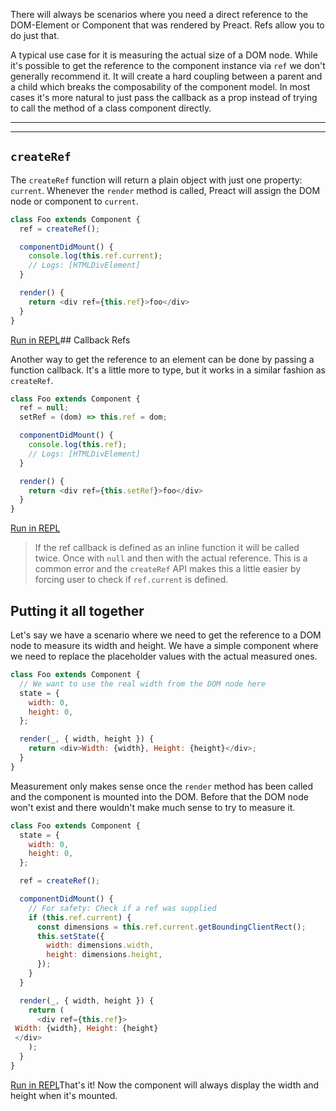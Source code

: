 There will always be scenarios where you need a direct reference to the DOM-Element or Component that was rendered by Preact. Refs allow you to do just that.

A typical use case for it is measuring the actual size of a DOM node. While it's possible to get the reference to the component instance via `ref` we don't generally recommend it. It will create a hard coupling between a parent and a child which breaks the composability of the component model. In most cases it's more natural to just pass the callback as a prop instead of trying to call the method of a class component directly.



---



---

## `createRef`

The `createRef` function will return a plain object with just one property: `current`. Whenever the `render` method is called, Preact will assign the DOM node or component to `current`.


```javascript
class Foo extends Component {
  ref = createRef();

  componentDidMount() {
    console.log(this.ref.current);
    // Logs: [HTMLDivElement]
  }

  render() {
    return <div ref={this.ref}>foo</div>
  }
}

```
[Run in REPL](https://preactjs.com/repl?code=import%20%7B%20render%2C%20Component%2C%20createRef%20%7D%20from%20%22preact%22%3B%0A%0Aclass%20Foo%20extends%20Component%20%7B%0A%20%20ref%20%3D%20createRef()%3B%0A%0A%20%20componentDidMount()%20%7B%0A%20%20%20%20console.log(this.ref.current)%3B%0A%20%20%20%20%2F%2F%20Logs%3A%20%5BHTMLDivElement%5D%0A%20%20%7D%0A%0A%20%20render()%20%7B%0A%20%20%20%20return%20%3Cdiv%20ref%3D%7Bthis.ref%7D%3Efoo%3C%2Fdiv%3E%0A%20%20%7D%0A%7D%0A%0Arender(%3CFoo%20%2F%3E%2C%20document.getElementById(%22app%22))%3B%0A)## Callback Refs

Another way to get the reference to an element can be done by passing a function callback. It's a little more to type, but it works in a similar fashion as `createRef`.


```javascript
class Foo extends Component {
  ref = null;
  setRef = (dom) => this.ref = dom;

  componentDidMount() {
    console.log(this.ref);
    // Logs: [HTMLDivElement]
  }

  render() {
    return <div ref={this.setRef}>foo</div>
  }
}

```
[Run in REPL](https://preactjs.com/repl?code=import%20%7B%20render%2C%20Component%20%7D%20from%20%22preact%22%3B%0A%0Aclass%20Foo%20extends%20Component%20%7B%0A%20%20ref%20%3D%20null%3B%0A%20%20setRef%20%3D%20(dom)%20%3D%3E%20this.ref%20%3D%20dom%3B%0A%0A%20%20componentDidMount()%20%7B%0A%20%20%20%20console.log(this.ref)%3B%0A%20%20%20%20%2F%2F%20Logs%3A%20%5BHTMLDivElement%5D%0A%20%20%7D%0A%0A%20%20render()%20%7B%0A%20%20%20%20return%20%3Cdiv%20ref%3D%7Bthis.setRef%7D%3Efoo%3C%2Fdiv%3E%0A%20%20%7D%0A%7D%0A%0Arender(%3CFoo%20%2F%3E%2C%20document.getElementById(%22app%22))%3B%0A)
> If the ref callback is defined as an inline function it will be called twice. Once with `null` and then with the actual reference. This is a common error and the `createRef` API makes this a little easier by forcing user to check if `ref.current` is defined.
> 
> 

## Putting it all together

Let's say we have a scenario where we need to get the reference to a DOM node to measure its width and height. We have a simple component where we need to replace the placeholder values with the actual measured ones.


```javascript
class Foo extends Component {
  // We want to use the real width from the DOM node here
  state = {
    width: 0,
    height: 0,
  };

  render(_, { width, height }) {
    return <div>Width: {width}, Height: {height}</div>;
  }
}
```
Measurement only makes sense once the `render` method has been called and the component is mounted into the DOM. Before that the DOM node won't exist and there wouldn't make much sense to try to measure it.


```javascript
class Foo extends Component {
  state = {
    width: 0,
    height: 0,
  };

  ref = createRef();

  componentDidMount() {
    // For safety: Check if a ref was supplied
    if (this.ref.current) {
      const dimensions = this.ref.current.getBoundingClientRect();
      this.setState({
        width: dimensions.width,
        height: dimensions.height,
      });
    }
  }

  render(_, { width, height }) {
    return (
      <div ref={this.ref}>
 Width: {width}, Height: {height}
 </div>
    );
  }
}

```
[Run in REPL](https://preactjs.com/repl?code=import%20%7B%20render%2C%20Component%20%7D%20from%20%22preact%22%3B%0A%0Aclass%20Foo%20extends%20Component%20%7B%0A%20%20state%20%3D%20%7B%0A%20%20%20%20width%3A%200%2C%0A%20%20%20%20height%3A%200%2C%0A%20%20%7D%3B%0A%0A%20%20ref%20%3D%20createRef()%3B%0A%0A%20%20componentDidMount()%20%7B%0A%20%20%20%20%2F%2F%20For%20safety%3A%20Check%20if%20a%20ref%20was%20supplied%0A%20%20%20%20if%20(this.ref.current)%20%7B%0A%20%20%20%20%20%20const%20dimensions%20%3D%20this.ref.current.getBoundingClientRect()%3B%0A%20%20%20%20%20%20this.setState(%7B%0A%20%20%20%20%20%20%20%20width%3A%20dimensions.width%2C%0A%20%20%20%20%20%20%20%20height%3A%20dimensions.height%2C%0A%20%20%20%20%20%20%7D)%3B%0A%20%20%20%20%7D%0A%20%20%7D%0A%0A%20%20render(_%2C%20%7B%20width%2C%20height%20%7D)%20%7B%0A%20%20%20%20return%20(%0A%20%20%20%20%20%20%3Cdiv%20ref%3D%7Bthis.ref%7D%3E%0A%20%20%20%20%20%20%20%20Width%3A%20%7Bwidth%7D%2C%20Height%3A%20%7Bheight%7D%0A%20%20%20%20%20%20%3C%2Fdiv%3E%0A%20%20%20%20)%3B%0A%20%20%7D%0A%7D%0A%0Arender(%3CFoo%20%2F%3E%2C%20document.getElementById(%22app%22))%3B%0A)That's it! Now the component will always display the width and height when it's mounted.




